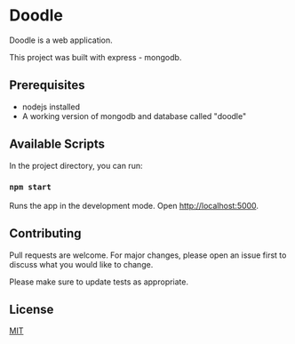 # Doodle

Doodle is a web application.

This project was built with express - mongodb.

## Prerequisites

- nodejs installed
- A working version of mongodb and database called "doodle"

## Available Scripts

In the project directory, you can run:

### `npm start`

Runs the app in the development mode.
Open [http://localhost:5000](http://localhost:5000).

## Contributing

Pull requests are welcome. For major changes, please open an issue first to discuss what you would like to change.

Please make sure to update tests as appropriate.

## License

[MIT](https://choosealicense.com/licenses/mit/)
